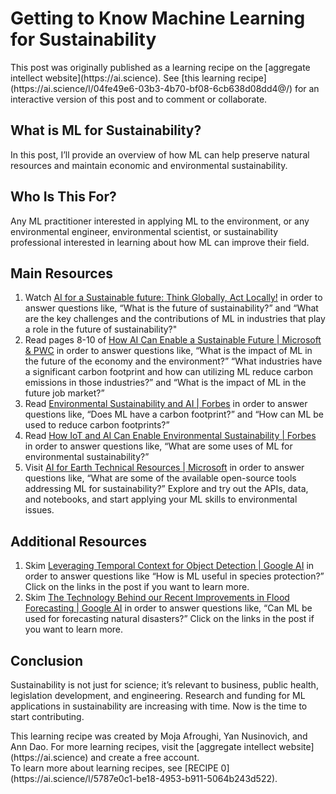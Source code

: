 # Getting to Know Machine Learning for Sustainability
<p>This post was originally published as a learning recipe on the [aggregate intellect website](https://ai.science). See [this learning recipe](https://ai.science/l/04fe49e6-03b3-4b70-bf08-6cb638d08dd4@/) for an interactive version of this post and to comment or collaborate.</p>

## What is ML for Sustainability?
<p>In this post, I’ll provide an overview of how ML can help preserve natural resources and maintain economic and environmental sustainability.</p>

## Who Is This For?
<p>Any ML practitioner interested in applying ML to the environment, or any environmental engineer, environmental scientist, or sustainability professional interested in learning about how ML can improve their field.</p>

## Main Resources
1. Watch [AI for a Sustainable future: Think Globally, Act Locally!](https://ai.science/e/ai-for-a-sustainable-future-think-globally-act-locally--AlR7yZE2wsUQDlUT6AFj@/streams/ai-sustainability) in order to answer questions like, “What is the future of sustainability?” and “What are the key challenges and the contributions of ML in industries that play a role in the future of sustainability?"
2. Read pages 8-10 of [How AI Can Enable a Sustainable Future | Microsoft & PWC](https://www.pwc.co.uk/sustainability-climate-change/assets/pdf/how-ai-can-enable-a-sustainable-future.pdf) in order to answer questions like, “What is the impact of ML in the future of the economy and the environment?” “What industries have a significant carbon footprint and how can utilizing ML reduce carbon emissions in those industries?” and “What is the impact of ML in the future job market?”
3. Read [Environmental Sustainability and AI | Forbes](https://www.forbes.com/sites/glenngow/2020/08/21/environmental-sustainability-and-ai/?sh=288abea67db3) in order to answer questions like, “Does ML have a carbon footprint?” and “How can ML be used to reduce carbon footprints?”
4. Read [How IoT and AI Can Enable Environmental Sustainability | Forbes](https://www.forbes.com/sites/cognitiveworld/2019/09/04/how-iot-and-ai-can-enable-environmental-sustainability/?sh=60cd8f7668df) in order to answer questions like, “What are some uses of ML for environmental sustainability?”
5. Visit [AI for Earth Technical Resources | Microsoft](https://www.microsoft.com/en-us/ai/ai-for-earth-tech-resources#primaryR10) in order to answer questions like, “What are some of the available open-source tools addressing ML for sustainability?” Explore and try out the APIs, data, and notebooks, and start applying your ML skills to environmental issues.

## Additional Resources
1. Skim [Leveraging Temporal Context for Object Detection | Google AI](https://ai.googleblog.com/2020/06/leveraging-temporal-context-for-object.html) in order to answer questions like “How is ML useful in species protection?” Click on the links in the post if you want to learn more.
2. Skim [The Technology Behind our Recent Improvements in Flood Forecasting | Google AI](https://ai.googleblog.com/2020/09/the-technology-behind-our-recent.html) in order to answer questions like, “Can ML be used for forecasting natural disasters?” Click on the links in the post if you want to learn more.

## Conclusion
<p>Sustainability is not just for science; it’s relevant to business, public health, legislation development, and engineering. Research and funding for ML applications in sustainability are increasing with time. Now is the time to start contributing.</p>

<p>This learning recipe was created by Moja Afroughi, Yan Nusinovich, and Ann Dao. For more learning recipes, visit the [aggregate intellect website](https://ai.science) and create a free account.<br>
To learn more about learning recipes, see [RECIPE 0](https://ai.science/l/5787e0c1-be18-4953-b911-5064b243d522).</p>
